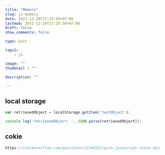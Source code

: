 ```yaml
---
title: "Memory"
slug: js-memory
date: 2021-12-20T17:25:50+07:00
lastmod: 2021-12-20T17:25:50+07:00
draft: false
show_comments: false

type: post

tags2:
    - js

image: ""
thumbnail : ""

description: ""

---
```

## local storage
```js
var retrievedObject = localStorage.getItem('testObject');

console.log('retrievedObject: ', JSON.parse(retrievedObject));
```

## cokie
```js
https://stackoverflow.com/questions/11344531/pure-javascript-store-object-in-cookie
```
